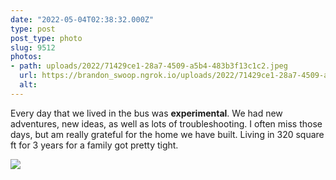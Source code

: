 ```yaml
---
date: "2022-05-04T02:38:32.000Z"
type: post 
post_type: photo
slug: 9512
photos: 
- path: uploads/2022/71429ce1-28a7-4509-a5b4-483b3f13c1c2.jpeg
  url: https://brandon_swoop.ngrok.io/uploads/2022/71429ce1-28a7-4509-a5b4-483b3f13c1c2.jpeg
  alt: 
---
```

Every day that we lived in the bus was **experimental**. We had new adventures, new ideas, as well as lots of troubleshooting. I often miss those days, but am really grateful for the home we have built. Living in 320 square ft for 3 years for a family got pretty tight.


![](/uploads/2022/71429ce1-28a7-4509-a5b4-483b3f13c1c2.jpeg)
